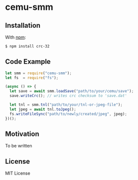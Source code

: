 # cemu-smm

## Installation

With [npm](https://www.npmjs.org/package/cemu-smm):

```bash
$ npm install crc-32
```

## Code Example

```js
let smm = require("cemu-smm");
let fs  = require("fs");

(async () => {
  let save = await smm.loadSave("path/to/your/cemu/save");
  save.writeCrc(); // writes crc checksum to 'save.dat'

  let tnl = smm.tnl("path/to/your/tnl-or-jpeg-file");
  let jpeg = await tnl.toJpeg();
  fs.writeFileSync("path/to/newly/created/jpeg", jpeg);
})();
```

## Motivation

To be written

## License

MIT License
